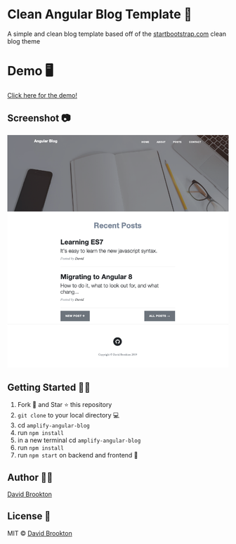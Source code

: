 # Clean Angular Blog Template 📰

A simple and clean blog template based off of the [startbootstrap.com](https://startbootstrap.com/template-overviews/clean-blog/) clean blog theme

# Demo 🖥

[Click here for the demo!](https://angular-clean-blog-template.firebaseapp.com/)

## Screenshot 📷

![Alt text](./screenshot/screenshot.png?raw=true "Clean Angular Blog")

## Getting Started :man_astronaut:

1. Fork 🍴 and Star ⭐️ this repository
2. `git clone` to your local directory 💻
3. cd `amplify-angular-blog`
4. run `npm install`
5. in a new terminal cd `amplify-angular-blog`
6. run `npm install`
7. run `npm start` on backend and frontend :tada:

## Author 👨‍💻

[David Brookton](https://davidbrookton.com)

## License 🌵

MIT © [David Brookton](https://davidbrookton.com)
